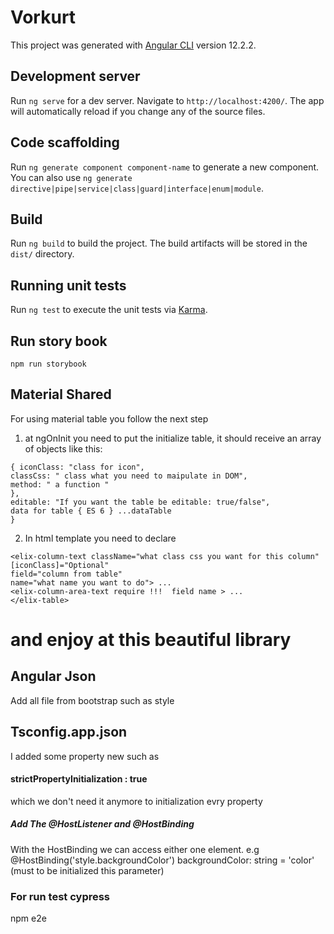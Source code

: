 # Vorkurt

This project was generated with [Angular CLI](https://github.com/angular/angular-cli) version 12.2.2.

## Development server

Run `ng serve` for a dev server. Navigate to `http://localhost:4200/`. The app will automatically reload if you change
any of the source files.

## Code scaffolding

Run `ng generate component component-name` to generate a new component. You can also
use `ng generate directive|pipe|service|class|guard|interface|enum|module`.

## Build

Run `ng build` to build the project. The build artifacts will be stored in the `dist/` directory.

## Running unit tests

Run `ng test` to execute the unit tests via [Karma](https://karma-runner.github.io).

## Run story book

`npm run storybook`

## Material Shared
For using material table you follow the next step
1. at ngOnInit you need to put the initialize table, it should receive an array of objects like this:
``` { actions:
{ iconClass: "class for icon",
classCss: " class what you need to maipulate in DOM",
method: " a function "
},
editable: "If you want the table be editable: true/false",
data for table { ES 6 } ...dataTable
}
```
2. In html template you need to declare
``` <elix-table [dataSource] ="data at you initialized in ngOnInit">
<elix-column-text className="what class css you want for this column"
[iconClass]="Optional"
field="column from table"
name="what name you want to do"> ...
<elix-column-area-text require !!!  field name > ...
</elix-table>
```


#  and enjoy at this beautiful library
      
      
## Angular Json

Add all file from bootstrap such as style

## Tsconfig.app.json

I added some property new such as

#### strictPropertyInitialization : true

which we don't need it anymore to initialization evry property

##### Add The @HostListener and @HostBinding
  With the HostBinding we can access either one element.
e.g 
  @HostBinding('style.backgroundColor') backgroundColor: string = 'color' (must to be initialized this parameter)
  
### For run test cypress
  npm e2e
